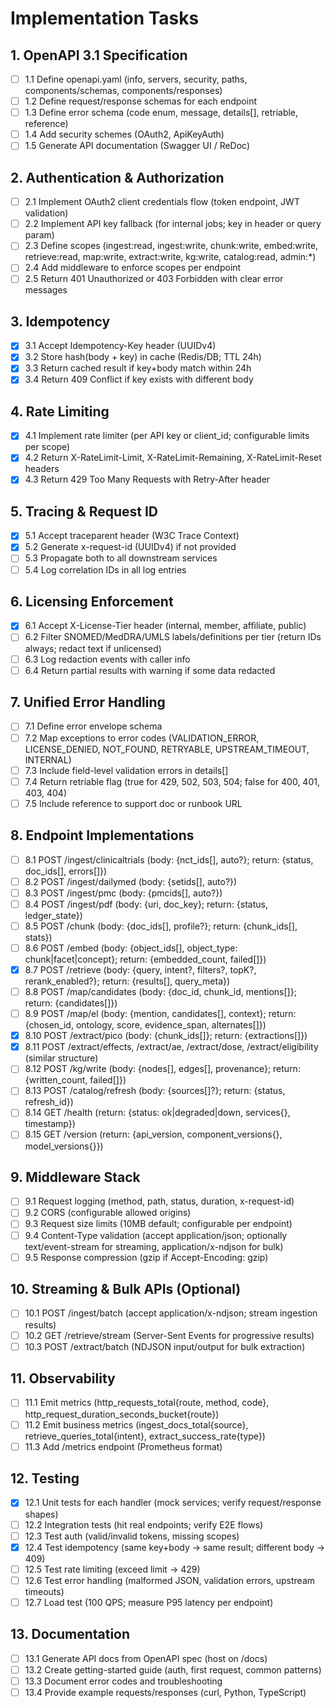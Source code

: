 # Implementation Tasks

## 1. OpenAPI 3.1 Specification

- [ ] 1.1 Define openapi.yaml (info, servers, security, paths, components/schemas, components/responses)
- [ ] 1.2 Define request/response schemas for each endpoint
- [ ] 1.3 Define error schema (code enum, message, details[], retriable, reference)
- [ ] 1.4 Add security schemes (OAuth2, ApiKeyAuth)
- [ ] 1.5 Generate API documentation (Swagger UI / ReDoc)

## 2. Authentication & Authorization

- [ ] 2.1 Implement OAuth2 client credentials flow (token endpoint, JWT validation)
- [ ] 2.2 Implement API key fallback (for internal jobs; key in header or query param)
- [ ] 2.3 Define scopes (ingest:read, ingest:write, chunk:write, embed:write, retrieve:read, map:write, extract:write, kg:write, catalog:read, admin:*)
- [ ] 2.4 Add middleware to enforce scopes per endpoint
- [ ] 2.5 Return 401 Unauthorized or 403 Forbidden with clear error messages

## 3. Idempotency

- [x] 3.1 Accept Idempotency-Key header (UUIDv4)
- [x] 3.2 Store hash(body + key) in cache (Redis/DB; TTL 24h)
- [x] 3.3 Return cached result if key+body match within 24h
- [x] 3.4 Return 409 Conflict if key exists with different body

## 4. Rate Limiting

- [x] 4.1 Implement rate limiter (per API key or client_id; configurable limits per scope)
- [x] 4.2 Return X-RateLimit-Limit, X-RateLimit-Remaining, X-RateLimit-Reset headers
- [x] 4.3 Return 429 Too Many Requests with Retry-After header

## 5. Tracing & Request ID

- [x] 5.1 Accept traceparent header (W3C Trace Context)
- [x] 5.2 Generate x-request-id (UUIDv4) if not provided
- [ ] 5.3 Propagate both to all downstream services
- [ ] 5.4 Log correlation IDs in all log entries

## 6. Licensing Enforcement

- [x] 6.1 Accept X-License-Tier header (internal, member, affiliate, public)
- [ ] 6.2 Filter SNOMED/MedDRA/UMLS labels/definitions per tier (return IDs always; redact text if unlicensed)
- [ ] 6.3 Log redaction events with caller info
- [ ] 6.4 Return partial results with warning if some data redacted

## 7. Unified Error Handling

- [ ] 7.1 Define error envelope schema
- [ ] 7.2 Map exceptions to error codes (VALIDATION_ERROR, LICENSE_DENIED, NOT_FOUND, RETRYABLE, UPSTREAM_TIMEOUT, INTERNAL)
- [ ] 7.3 Include field-level validation errors in details[]
- [ ] 7.4 Return retriable flag (true for 429, 502, 503, 504; false for 400, 401, 403, 404)
- [ ] 7.5 Include reference to support doc or runbook URL

## 8. Endpoint Implementations

- [ ] 8.1 POST /ingest/clinicaltrials (body: {nct_ids[], auto?}; return: {status, doc_ids[], errors[]})
- [ ] 8.2 POST /ingest/dailymed (body: {setids[], auto?})
- [ ] 8.3 POST /ingest/pmc (body: {pmcids[], auto?})
- [ ] 8.4 POST /ingest/pdf (body: {uri, doc_key}; return: {status, ledger_state})
- [ ] 8.5 POST /chunk (body: {doc_ids[], profile?}; return: {chunk_ids[], stats})
- [ ] 8.6 POST /embed (body: {object_ids[], object_type: chunk|facet|concept}; return: {embedded_count, failed[]})
- [x] 8.7 POST /retrieve (body: {query, intent?, filters?, topK?, rerank_enabled?}; return: {results[], query_meta})
- [ ] 8.8 POST /map/candidates (body: {doc_id, chunk_id, mentions[]}; return: {candidates[]})
- [ ] 8.9 POST /map/el (body: {mention, candidates[], context}; return: {chosen_id, ontology, score, evidence_span, alternates[]})
- [x] 8.10 POST /extract/pico (body: {chunk_ids[]}; return: {extractions[]})
- [x] 8.11 POST /extract/effects, /extract/ae, /extract/dose, /extract/eligibility (similar structure)
- [ ] 8.12 POST /kg/write (body: {nodes[], edges[], provenance}; return: {written_count, failed[]})
- [ ] 8.13 POST /catalog/refresh (body: {sources[]?}; return: {status, refresh_id})
- [ ] 8.14 GET /health (return: {status: ok|degraded|down, services{}, timestamp})
- [ ] 8.15 GET /version (return: {api_version, component_versions{}, model_versions{}})

## 9. Middleware Stack

- [ ] 9.1 Request logging (method, path, status, duration, x-request-id)
- [ ] 9.2 CORS (configurable allowed origins)
- [ ] 9.3 Request size limits (10MB default; configurable per endpoint)
- [ ] 9.4 Content-Type validation (accept application/json; optionally text/event-stream for streaming, application/x-ndjson for bulk)
- [ ] 9.5 Response compression (gzip if Accept-Encoding: gzip)

## 10. Streaming & Bulk APIs (Optional)

- [ ] 10.1 POST /ingest/batch (accept application/x-ndjson; stream ingestion results)
- [ ] 10.2 GET /retrieve/stream (Server-Sent Events for progressive results)
- [ ] 10.3 POST /extract/batch (NDJSON input/output for bulk extraction)

## 11. Observability

- [ ] 11.1 Emit metrics (http_requests_total{route, method, code}, http_request_duration_seconds_bucket{route})
- [ ] 11.2 Emit business metrics (ingest_docs_total{source}, retrieve_queries_total{intent}, extract_success_rate{type})
- [ ] 11.3 Add /metrics endpoint (Prometheus format)

## 12. Testing

- [x] 12.1 Unit tests for each handler (mock services; verify request/response shapes)
- [ ] 12.2 Integration tests (hit real endpoints; verify E2E flows)
- [ ] 12.3 Test auth (valid/invalid tokens, missing scopes)
- [x] 12.4 Test idempotency (same key+body → same result; different body → 409)
- [ ] 12.5 Test rate limiting (exceed limit → 429)
- [ ] 12.6 Test error handling (malformed JSON, validation errors, upstream timeouts)
- [ ] 12.7 Load test (100 QPS; measure P95 latency per endpoint)

## 13. Documentation

- [ ] 13.1 Generate API docs from OpenAPI spec (host on /docs)
- [ ] 13.2 Create getting-started guide (auth, first request, common patterns)
- [ ] 13.3 Document error codes and troubleshooting
- [ ] 13.4 Provide example requests/responses (curl, Python, TypeScript)
